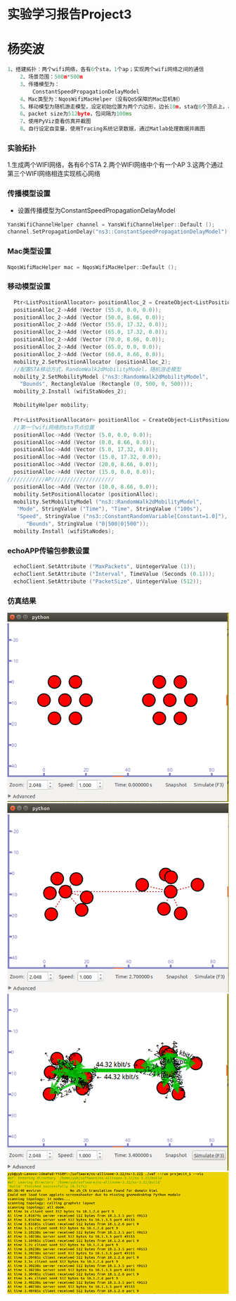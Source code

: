 实验学习报告Project3
==
杨奕波
========
```cpp
1、搭建拓扑：两个wifi网络，各有6个sta，1个ap；实现两个wifi网络之间的通信
	2、场景范围：500m*500m
	3、传播模型为：
		ConstantSpeedPropagationDelayModel	
	4、Mac类型为：NqosWifiMacHelper（没有QoS保障的Mac层机制）
	5、移动模型为随机游走模型，设定初始位置为两个六边形，边长10m，sta在6个顶点上，ap在六边形中间；两个六边形中心相距50m
	6、packet size为512byte，包间隔为100ms
	7、使用PyViz查看仿真并截图
	8、自行设定自变量，使用Tracing系统记录数据，通过Matlab处理数据并画图
```

###  实验拓扑
1.生成两个WIFI网络，各有6个STA 2.两个WIFI网络中个有一个AP 3.这两个通过第三个WIFI网络相连实现核心网络
### 传播模型设置<br>
* 设置传播模型为ConstantSpeedPropagationDelayModel
```cpp
YansWifiChannelHelper channel = YansWifiChannelHelper::Default ();
channel.SetPropagationDelay("ns3::ConstantSpeedPropagationDelayModel");
```
###  Mac类型设置<br>
```cpp
NqosWifiMacHelper mac = NqosWifiMacHelper::Default ();
```
### 移动模型设置<br>
```cpp
  Ptr<ListPositionAllocator> positionAlloc_2 = CreateObject<ListPositionAllocator> ();
  positionAlloc_2->Add (Vector (55.0, 0.0, 0.0)); 
  positionAlloc_2->Add (Vector (50.0, 8.66, 0.0)); 
  positionAlloc_2->Add (Vector (55.0, 17.32, 0.0)); 
  positionAlloc_2->Add (Vector (65.0, 17.32, 0.0)); 
  positionAlloc_2->Add (Vector (70.0, 8.66, 0.0)); 
  positionAlloc_2->Add (Vector (65.0, 0.0, 0.0));
  positionAlloc_2->Add (Vector (60.0, 8.66, 0.0));
  mobility_2.SetPositionAllocator (positionAlloc_2);
  //配置STA移动方式，RandomWalk2dMobilityModel，随机游走模型
  mobility_2.SetMobilityModel ("ns3::RandomWalk2dMobilityModel",
	"Bounds", RectangleValue (Rectangle (0, 500, 0, 500)));            //范围500×500
  mobility_2.Install (wifiStaNodes_2);
```
```cpp
  MobilityHelper mobility;

  Ptr<ListPositionAllocator> positionAlloc = CreateObject<ListPositionAllocator> (); 
  //第一个wifi网络的sta节点位置
  positionAlloc->Add (Vector (5.0, 0.0, 0.0)); 
  positionAlloc->Add (Vector (0.0, 8.66, 0.0)); 
  positionAlloc->Add (Vector (5.0, 17.32, 0.0)); 
  positionAlloc->Add (Vector (15.0, 17.32, 0.0)); 
  positionAlloc->Add (Vector (20.0, 8.66, 0.0)); 
  positionAlloc->Add (Vector (15.0, 0.0, 0.0));
////////////AP////////////////////
  positionAlloc->Add (Vector (10.0, 8.66, 0.0)); 
  mobility.SetPositionAllocator (positionAlloc);
  mobility.SetMobilityModel ("ns3::RandomWalk2dMobilityModel",
   "Mode", StringValue ("Time"), "Time", StringValue ("100s"),
   "Speed", StringValue ("ns3::ConstantRandomVariable[Constant=1.0]"),
      "Bounds", StringValue ("0|500|0|500"));
  mobility.Install (wifiStaNodes);
```
### echoAPP传输包参数设置
```cpp
  echoClient.SetAttribute ("MaxPackets", UintegerValue (1));
  echoClient.SetAttribute ("Interval", TimeValue (Seconds (0.1)));
  echoClient.SetAttribute ("PacketSize", UintegerValue (512));
```
### 仿真结果<br>
![](https://github.com/yybEric/ns3-lec-project/blob/master/pic4/project4_1.png)<br>
![](https://github.com/yybEric/ns3-lec-project/blob/master/pic4/project4_2.png)<br>
![](https://github.com/yybEric/ns3-lec-project/blob/master/pic4/project4_3.png)<br>
![](https://github.com/yybEric/ns3-lec-project/blob/master/pic4/project4_4.png)<br>
